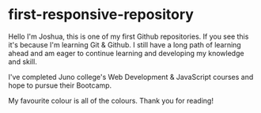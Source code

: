 # first-responsive-repository
Hello I'm Joshua, this is one of my first Github repositories. If you see this it's because I'm
learning Git & Github. I still have a long path of learning ahead and am eager to continue learning
and developing my knowledge and skill. 

I've completed Juno college's Web Development & JavaScript courses and hope to pursue their Bootcamp. 



My favourite colour is all of the colours. 
Thank you for reading!
